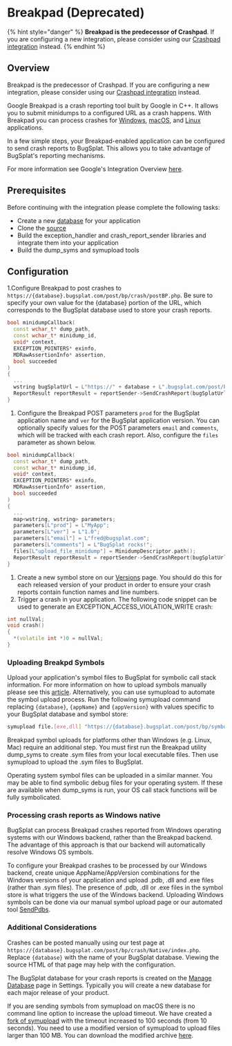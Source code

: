 # Breakpad (Deprecated)

{% hint style="danger" %}
**Breakpad is the predecessor of Crashpad**. If you are configuring a new integration, please consider using our [Crashpad integration](crashpad/) instead.
{% endhint %}

## Overview

Breakpad is the predecessor of Crashpad. If you are configuring a new integration, please consider using our [Crashpad integration](crashpad/) instead.

Google Breakpad is a crash reporting tool built by Google in C++. It allows you to submit minidumps to a configured URL as a crash happens. With Breakpad you can process crashes for [Windows](https://github.com/google/breakpad/blob/master/docs/windows\_client\_integration.md), [macOS](https://github.com/google/breakpad/blob/master/docs/mac\_breakpad\_starter\_guide.md), and [Linux](https://github.com/google/breakpad/blob/master/docs/linux\_starter\_guide.md) applications.

In a few simple steps, your Breakpad-enabled application can be configured to send crash reports to BugSplat. This allows you to take advantage of BugSplat's reporting mechanisms.

For more information see Google's Integration Overview [here](https://chromium.googlesource.com/breakpad/breakpad/+/master/docs/getting\_started\_with\_breakpad.md).

## Prerequisites

Before continuing with the integration please complete the following tasks:

* Create a new [database](https://app.bugsplat.com/v2/company) for your application
* Clone the [source](https://chromium.googlesource.com/breakpad/breakpad/)
* Build the exception\_handler and crash\_report\_sender libraries and integrate them into your application
* Build the dump\_syms and symupload tools

## Configuration

1.Configure Breakpad to post crashes to `https://{database}.bugsplat.com/post/bp/crash/postBP.php`. Be sure to specify your own value for the {database} portion of the URL, which corresponds to the BugSplat database used to store your crash reports.

```cpp
bool minidumpCallback(
  const wchar_t* dump_path,
  const wchar_t* minidump_id,
  void* context,
  EXCEPTION_POINTERS* exinfo,
  MDRawAssertionInfo* assertion,
  bool succeeded
)
{
  ...
  wstring bugSplatUrl = L"https://" + database + L".bugsplat.com/post/bp/crash/postBP.php";
  ReportResult reportResult = reportSender->SendCrashReport(bugSplatUrl, parameters, files, &exceptionCode);
}
```

1. Configure the Breakpad POST parameters `prod` for the BugSplat application name and `ver` for the BugSplat application version. You can optionally specify values for the POST parameters `email` and `comments`, which will be tracked with each crash report. Also, configure the `files` parameter as shown below.

```cpp
bool minidumpCallback(
  const wchar_t* dump_path,
  const wchar_t* minidump_id,
  void* context,
  EXCEPTION_POINTERS* exinfo,
  MDRawAssertionInfo* assertion,
  bool succeeded
)
{
  ...
  map<wstring, wstring> parameters;
  parameters[L"prod"] = L"MyApp";
  parameters[L"ver"] = L"1.0";
  parameters[L"email"] = L"fred@bugsplat.com";
  parameters[L"comments"] = L"BugSplat rocks!";
  files[L"upload_file_minidump"] = MinidumpDescriptor.path();
  ReportResult reportResult = reportSender->SendCrashReport(bugSplatUrl, parameters, files, &exceptionCode);
}
```

1. Create a new symbol store on our [Versions](https://app.bugsplat.com/v2/versions) page. You should do this for each released version of your product in order to ensure your crash reports contain function names and line numbers.
2. Trigger a crash in your application. The following code snippet can be used to generate an EXCEPTION\_ACCESS\_VIOLATION\_WRITE crash:

```cpp
int nullVal;
void crash()
{
  *(volatile int *)0 = nullVal;
}
```

### Uploading Breakpd Symbols

Upload your application's symbol files to BugSplat for symbolic call stack information. For more information on how to upload symbols manually please see this [article](../../../development/working-with-symbol-files/how-to-manually-upload-symbols.md). Alternatively, you can use symupload to automate the symbol upload process. Run the following symupload command replacing `{database}`, `{appName}` and `{appVersion}` with values specific to your BugSplat database and symbol store:

```bash
symupload file.[exe,dll] "https://{database}.bugsplat.com/post/bp/symbol/breakpadsymbols.php?appName={appName}&appVer={appVersion}"
```

Breakpad symbol uploads for platforms other than Windows (e.g. Linux, Mac) require an additional step.  You must first run the Breakpad utility dump\_syms to create .sym files from your local executable files.  Then use symupload to upload the .sym files to BugSplat. &#x20;

Operating system symbol files can be uploaded in a similar manner.  You may be able to find symbolic debug files for your operating system.  If these are available when dump\_syms is run, your OS call stack functions will be fully symbolicated.

### Processing crash reports as Windows native&#x20;

BugSplat can process Breakpad crashes reported from Windows operating systems with our Windows backend, rather than the Breakpad backend. The advantage of this approach is that our backend will automatically resolve Windows OS symbols.

To configure your Breakpad crashes to be processed by our Windows backend, create unique AppName/AppVersion combinations for the Windows versions of your application and upload .pdb, .dll and .exe files (rather than .sym files). The presence of .pdb, .dll or .exe files in the symbol store is what triggers the use of the Windows backend. Uploading Windows symbols can be done via our manual symbol upload page or our automated tool [SendPdbs](../../../../education/faq/using-sendpdbs-to-automatically-upload-symbol-files.md).

### Additional Considerations

Crashes can be posted manually using our test page at `https://{database}.bugsplat.com/post/bp/crash/Native/index.php`. Replace `{database}` with the name of your BugSplat database. Viewing the source HTML of that page may help with the configuration.

The BugSplat database for your crash reports is created on the [Manage Database](https://app.bugsplat.com/v2/settings/company/databases) page in Settings. Typically you will create a new database for each major release of your product.

If you are sending symbols from symupload on macOS there is no command line option to increase the upload timeout. We have created a [fork of symupload](https://github.com/BugSplat-Git/breakpad/commit/b823d9128884051627874a780296edef1cf6acac) with the timeout increased to 100 seconds (from 10 seconds). You need to use a modified version of symupload to upload files larger than 100 MB. You can download the modified archive [here](https://s3.amazonaws.com/bugsplat-public/symupload.xcarchive.zip).
